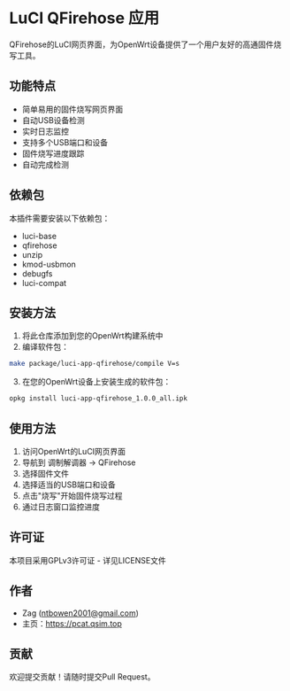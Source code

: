 # LuCI QFirehose 应用

QFirehose的LuCI网页界面，为OpenWrt设备提供了一个用户友好的高通固件烧写工具。

## 功能特点

- 简单易用的固件烧写网页界面
- 自动USB设备检测
- 实时日志监控
- 支持多个USB端口和设备
- 固件烧写进度跟踪
- 自动完成检测

## 依赖包

本插件需要安装以下依赖包：
- luci-base
- qfirehose
- unzip
- kmod-usbmon
- debugfs
- luci-compat

## 安装方法

1. 将此仓库添加到您的OpenWrt构建系统中
2. 编译软件包：
```bash
make package/luci-app-qfirehose/compile V=s
```

3. 在您的OpenWrt设备上安装生成的软件包：
```bash
opkg install luci-app-qfirehose_1.0.0_all.ipk
```

## 使用方法

1. 访问OpenWrt的LuCI网页界面
2. 导航到 调制解调器 -> QFirehose
3. 选择固件文件
4. 选择适当的USB端口和设备
5. 点击"烧写"开始固件烧写过程
6. 通过日志窗口监控进度

## 许可证

本项目采用GPLv3许可证 - 详见LICENSE文件

## 作者

- Zag (ntbowen2001@gmail.com)
- 主页：https://pcat.qsim.top

## 贡献

欢迎提交贡献！请随时提交Pull Request。
